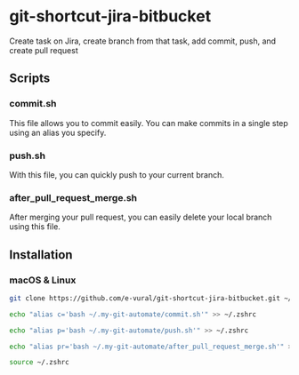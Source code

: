 # git-shortcut-jira-bitbucket
Create task on Jira, create branch from that task, add commit, push, and create pull request

## Scripts

### commit.sh
This file allows you to commit easily. You can make commits in a single step using an alias you specify.

### push.sh
With this file, you can quickly push to your current branch.

### after_pull_request_merge.sh
After merging your pull request, you can easily delete your local branch using this file.

## Installation

### macOS & Linux
```bash
git clone https://github.com/e-vural/git-shortcut-jira-bitbucket.git ~/.my-git-automate

echo "alias c='bash ~/.my-git-automate/commit.sh'" >> ~/.zshrc

echo "alias p='bash ~/.my-git-automate/push.sh'" >> ~/.zshrc

echo "alias pr='bash ~/.my-git-automate/after_pull_request_merge.sh'" >> ~/.zshrc

source ~/.zshrc
```
